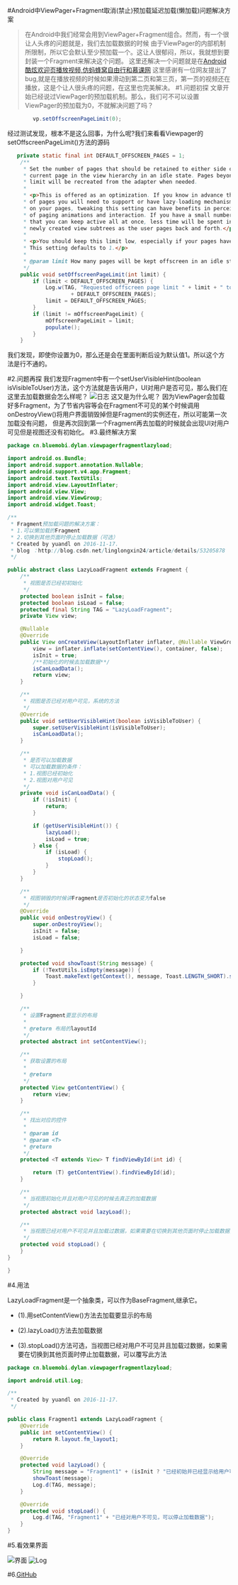 #Android中ViewPager+Fragment取消(禁止)预加载延迟加载(懒加载)问题解决方案

>在Android中我们经常会用到ViewPager+Fragment组合。然而，有一个很让人头疼的问题就是，我们去加载数据的时候
由于ViewPager的内部机制所限制，所以它会默认至少预加载一个。这让人很郁闷，所以，我就想到要封装一个Fragment来解决这个问题。
>这里还解决一个问题就是在[Android酷炫欢迎页播放视频,仿蚂蜂窝自由行和慕课网](http://blog.csdn.net/linglongxin24/article/details/53115253)
 这里感谢有一位网友提出了bug,就是在播放视频的时候如果滑动到第二页和第三页，第一页的视频还在播放，这是个让人很头疼的问题，在这里也完美解决。
#1.问题初探
文章开始已经说过ViewPager的预加载机制。那么，我们可不可以设置ViewPager的预加载为0，不就解决问题了吗？

```java
        vp.setOffscreenPageLimit(0);
```
经过测试发现，根本不是这么回事，为什么呢?我们来看看Viewpager的setOffscreenPageLimit()方法的源码

```java
   private static final int DEFAULT_OFFSCREEN_PAGES = 1;
    /**
     * Set the number of pages that should be retained to either side of the
     * current page in the view hierarchy in an idle state. Pages beyond this
     * limit will be recreated from the adapter when needed.
     *
     * <p>This is offered as an optimization. If you know in advance the number
     * of pages you will need to support or have lazy-loading mechanisms in place
     * on your pages, tweaking this setting can have benefits in perceived smoothness
     * of paging animations and interaction. If you have a small number of pages (3-4)
     * that you can keep active all at once, less time will be spent in layout for
     * newly created view subtrees as the user pages back and forth.</p>
     *
     * <p>You should keep this limit low, especially if your pages have complex layouts.
     * This setting defaults to 1.</p>
     *
     * @param limit How many pages will be kept offscreen in an idle state.
     */
    public void setOffscreenPageLimit(int limit) {
        if (limit < DEFAULT_OFFSCREEN_PAGES) {
            Log.w(TAG, "Requested offscreen page limit " + limit + " too small; defaulting to "
                    + DEFAULT_OFFSCREEN_PAGES);
            limit = DEFAULT_OFFSCREEN_PAGES;
        }
        if (limit != mOffscreenPageLimit) {
            mOffscreenPageLimit = limit;
            populate();
        }
    }
```

我们发现，即使你设置为0，那么还是会在里面判断后设为默认值1。所以这个方法是行不通的。

#2.问题再探
我们发现Fragment中有一个setUserVisibleHint(boolean isVisibleToUser)方法，这个方法就是告诉用户，UI对用户是否可见，那么我们在这里去加载数据会怎么样呢？
![日志](https://github.com/linglongxin24/ViewPagerFragmentLazyLoad/blob/master/screenshorts/log_error.png?raw=true)
这又是为什么呢？
因为ViewPager会加载好多Fragment，为了节省内容等会在Fragment不可见的某个时候调用onDestroyView()将用户界面销毁掉但是Fragment的实例还在，所以可能第一次加载没有问题，
但是再次回到第一个Fragment再去加载的时候就会出现UI对用户可见但是视图还没有初始化。
#3.最终解决方案

```java
package cn.bluemobi.dylan.viewpagerfragmentlazyload;

import android.os.Bundle;
import android.support.annotation.Nullable;
import android.support.v4.app.Fragment;
import android.text.TextUtils;
import android.view.LayoutInflater;
import android.view.View;
import android.view.ViewGroup;
import android.widget.Toast;

/**
 * Fragment预加载问题的解决方案：
 * 1.可以懒加载的Fragment
 * 2.切换到其他页面时停止加载数据（可选）
 * Created by yuandl on 2016-11-17.
 * blog ：http://blog.csdn.net/linglongxin24/article/details/53205878
 */

public abstract class LazyLoadFragment extends Fragment {
    /**
     * 视图是否已经初初始化
     */
    protected boolean isInit = false;
    protected boolean isLoad = false;
    protected final String TAG = "LazyLoadFragment";
    private View view;

    @Nullable
    @Override
    public View onCreateView(LayoutInflater inflater, @Nullable ViewGroup container, @Nullable Bundle savedInstanceState) {
        view = inflater.inflate(setContentView(), container, false);
        isInit = true;
        /**初始化的时候去加载数据**/
        isCanLoadData();
        return view;
    }

    /**
     * 视图是否已经对用户可见，系统的方法
     */
    @Override
    public void setUserVisibleHint(boolean isVisibleToUser) {
        super.setUserVisibleHint(isVisibleToUser);
        isCanLoadData();
    }

    /**
     * 是否可以加载数据
     * 可以加载数据的条件：
     * 1.视图已经初始化
     * 2.视图对用户可见
     */
    private void isCanLoadData() {
        if (!isInit) {
            return;
        }

        if (getUserVisibleHint()) {
            lazyLoad();
            isLoad = true;
        } else {
            if (isLoad) {
                stopLoad();
            }
        }
    }

    /**
     * 视图销毁的时候讲Fragment是否初始化的状态变为false
     */
    @Override
    public void onDestroyView() {
        super.onDestroyView();
        isInit = false;
        isLoad = false;

    }

    protected void showToast(String message) {
        if (!TextUtils.isEmpty(message)) {
            Toast.makeText(getContext(), message, Toast.LENGTH_SHORT).show();
        }

    }

    /**
     * 设置Fragment要显示的布局
     *
     * @return 布局的layoutId
     */
    protected abstract int setContentView();

    /**
     * 获取设置的布局
     *
     * @return
     */
    protected View getContentView() {
        return view;
    }

    /**
     * 找出对应的控件
     *
     * @param id
     * @param <T>
     * @return
     */
    protected <T extends View> T findViewById(int id) {

        return (T) getContentView().findViewById(id);
    }

    /**
     * 当视图初始化并且对用户可见的时候去真正的加载数据
     */
    protected abstract void lazyLoad();

    /**
     * 当视图已经对用户不可见并且加载过数据，如果需要在切换到其他页面时停止加载数据，可以覆写此方法
     */
    protected void stopLoad() {
    }
}

}

```

#4.用法

LazyLoadFragment是一个抽象类，可以作为BaseFragment,继承它。

 * (1).用setContentView()方法去加载要显示的布局

 * (2).lazyLoad()方法去加载数据
 * (3).stopLoad()方法可选，当视图已经对用户不可见并且加载过数据，如果需要在切换到其他页面时停止加载数据，可以覆写此方法
 
 ```java
 package cn.bluemobi.dylan.viewpagerfragmentlazyload;
 
 import android.util.Log;
 
 /**
  * Created by yuandl on 2016-11-17.
  */
 
 public class Fragment1 extends LazyLoadFragment {
     @Override
     public int setContentView() {
         return R.layout.fm_layout1;
     }
 
     @Override
     protected void lazyLoad() {
         String message = "Fragment1" + (isInit ? "已经初始并已经显示给用户可以加载数据" : "没有初始化不能加载数据")+">>>>>>>>>>>>>>>>>>>";
         showToast(message);
         Log.d(TAG, message);
     }
 
     @Override
     protected void stopLoad() {
         Log.d(TAG, "Fragment1" + "已经对用户不可见，可以停止加载数据");
     }
 }


 ```
 
#5.看效果界面

![界面](https://github.com/linglongxin24/ViewPagerFragmentLazyLoad/blob/master/screenshorts/userinterface.jpg?raw=true)
![Log](https://github.com/linglongxin24/ViewPagerFragmentLazyLoad/blob/master/screenshorts/log.png?raw=true)


#6.[GitHub](https://github.com/linglongxin24/ViewPagerFragmentLazyLoad)